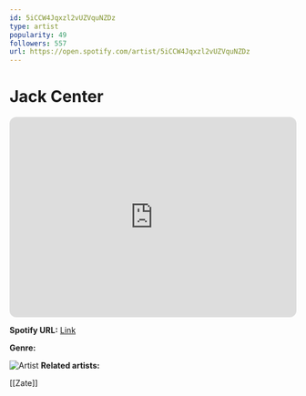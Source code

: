 ```yaml
---
id: 5iCCW4Jqxzl2vUZVquNZDz
type: artist
popularity: 49
followers: 557
url: https://open.spotify.com/artist/5iCCW4Jqxzl2vUZVquNZDz
---
```

# Jack Center

<iframe style="border-radius:12px" src="https://open.spotify.com/embed/artist/5iCCW4Jqxzl2vUZVquNZDz" width="100%" height="352" frameBorder="0" allowfullscreen="" allow="autoplay; clipboard-write; encrypted-media; fullscreen; picture-in-picture" loading="lazy"></iframe>

**Spotify URL:** [Link](https://open.spotify.com/artist/5iCCW4Jqxzl2vUZVquNZDz)

**Genre:** 

![Artist](https://i.scdn.co/image/ab6761610000e5eb20317bb5969c11082309e244)
**Related artists:**

[[Zate]]
